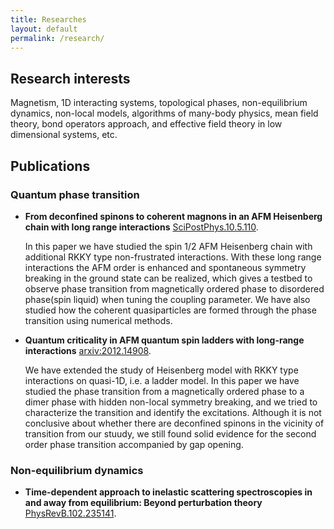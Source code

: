 ```yaml
---
title: Researches
layout: default
permalink: /research/
---
```



## Research interests

 Magnetism, 1D interacting systems, topological phases, non-equilibrium dynamics, non-local models, algorithms of many-body physics, mean field theory, bond operators approach, and effective field theory in low dimensional systems, etc.

## Publications 

### Quantum phase transition

- **From deconfined spinons to coherent magnons in an AFM Heisenberg chain with long range interactions**  [SciPostPhys.10.5.110](https://scipost.org/SciPostPhys.10.5.110).

     In this paper we have studied the spin 1/2 AFM Heisenberg chain with additional RKKY type non-frustrated interactions. With these long range interactions the AFM order is enhanced and spontaneous symmetry breaking in the ground state can be realized, which gives a testbed to observe phase transition from magnetically ordered phase to disordered phase(spin liquid) when tuning the coupling parameter. We have also studied how the coherent quasiparticles are formed through the phase transition using numerical methods.

- **Quantum criticality in AFM quantum spin ladders with long-range interactions** [arxiv:2012.14908](https://arxiv.org/abs/2012.14908).

    We have extended the study of Heisenberg model with RKKY type interactions on quasi-1D, i.e. a ladder model. In this paper we have studied the phase transition from a magnetically ordered phase to a dimer phase with hidden non-local symmetry breaking, and we tried to characterize the transition and identify the excitations. Although it is not conclusive about whether there are deconfined spinons in the vicinity of transition from our stuudy, we still found solid evidence for the second order phase transition accompanied by gap opening. 


  
### Non-equilibrium dynamics


- **Time-dependent approach to inelastic scattering spectroscopies in and away from equilibrium: Beyond perturbation theory** [PhysRevB.102.235141](https://journals.aps.org/prb/abstract/10.1103/PhysRevB.102.235141).